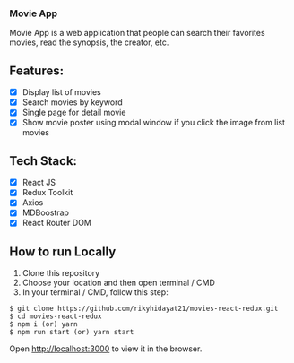 ### Movie App

Movie App is a web application that people can search their favorites movies, read the synopsis, the creator, etc.

## Features:

- [x] Display list of movies
- [x] Search movies by keyword
- [x] Single page for detail movie
- [x] Show movie poster using modal window if you click the image from list movies

## Tech Stack:

- [x] React JS
- [x] Redux Toolkit
- [x] Axios
- [x] MDBoostrap
- [x] React Router DOM

## How to run Locally

1. Clone this repository
2. Choose your location and then open terminal / CMD
3. In your terminal / CMD, follow this step:

```
$ git clone https://github.com/rikyhidayat21/movies-react-redux.git
$ cd movies-react-redux
$ npm i (or) yarn
$ npm run start (or) yarn start
```

Open [http://localhost:3000](http://localhost:3000) to view it in the browser.

<!-- This project was bootstrapped with [Create React App](https://github.com/facebook/create-react-app), using the [Redux](https://redux.js.org/) and [Redux Toolkit](https://redux-toolkit.js.org/) template.

## Available Scripts

In the project directory, you can run:

### `yarn start`

Runs the app in the development mode.<br />
Open [http://localhost:3000](http://localhost:3000) to view it in the browser.

The page will reload if you make edits.<br />
You will also see any lint errors in the console.

### `yarn test`

Launches the test runner in the interactive watch mode.<br />
See the section about [running tests](https://facebook.github.io/create-react-app/docs/running-tests) for more information.

### `yarn build`

Builds the app for production to the `build` folder.<br />
It correctly bundles React in production mode and optimizes the build for the best performance.

The build is minified and the filenames include the hashes.<br />
Your app is ready to be deployed!

See the section about [deployment](https://facebook.github.io/create-react-app/docs/deployment) for more information.

### `yarn eject`

**Note: this is a one-way operation. Once you `eject`, you can’t go back!**

If you aren’t satisfied with the build tool and configuration choices, you can `eject` at any time. This command will remove the single build dependency from your project.

Instead, it will copy all the configuration files and the transitive dependencies (Webpack, Babel, ESLint, etc) right into your project so you have full control over them. All of the commands except `eject` will still work, but they will point to the copied scripts so you can tweak them. At this point you’re on your own.

You don’t have to ever use `eject`. The curated feature set is suitable for small and middle deployments, and you shouldn’t feel obligated to use this feature. However we understand that this tool wouldn’t be useful if you couldn’t customize it when you are ready for it.

## Learn More

You can learn more in the [Create React App documentation](https://facebook.github.io/create-react-app/docs/getting-started).

To learn React, check out the [React documentation](https://reactjs.org/). -->
